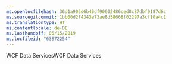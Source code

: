 ```yaml
---
ms.openlocfilehash: 36d1a903d6b46df90602486ced8c87dbf9187d6c
ms.sourcegitcommit: 1bb00d2f4343e73ae8d58668f02297a3cf10a4c1
ms.translationtype: HT
ms.contentlocale: de-DE
ms.lasthandoff: 06/15/2019
ms.locfileid: "63872254"
---
```

<span data-ttu-id="a0eb7-101">WCF Data Services</span><span class="sxs-lookup"><span data-stu-id="a0eb7-101">WCF Data Services</span></span>